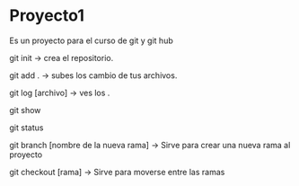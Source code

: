 # Proyecto1
Es un proyecto para el curso de git y git hub

		
git init -> crea el repositorio.


git add . -> subes los cambio de tus archivos.


git log [archivo] -> ves los .


git show


git status

git branch [nombre de la nueva rama] -> Sirve para crear una nueva rama al proyecto

git checkout [rama] -> Sirve para moverse entre las ramas

